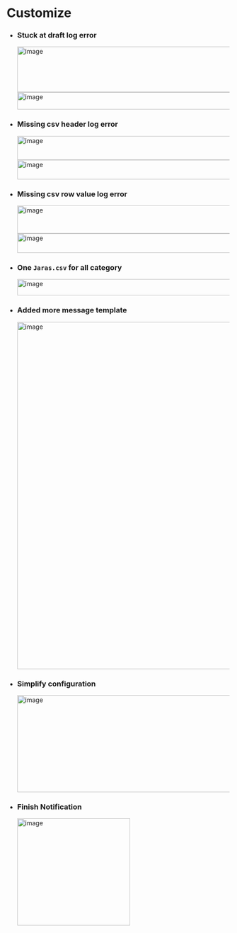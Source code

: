 # Customize

- ### Stuck at draft log error
  
  <img width="558" height="103" alt="image" src="https://github.com/user-attachments/assets/24e256b4-062d-4345-82f0-7de90604799e" />
  <img width="847" height="39" alt="image" src="https://github.com/user-attachments/assets/48bd1595-fcf0-460d-88d3-5783119a79fc" />

- ### Missing csv header log error

  <img width="614" height="54" alt="image" src="https://github.com/user-attachments/assets/4e8316a7-4a90-4b6f-a789-87b168b15573" />
  <img width="920" height="44" alt="image" src="https://github.com/user-attachments/assets/99e38301-d844-43a7-9a3f-8b4a2c058148" />

- ### Missing csv row value log error

  <img width="689" height="63" alt="image" src="https://github.com/user-attachments/assets/f7184254-e868-48a4-96d6-c62711d4d3b6" />
  <img width="966" height="44" alt="image" src="https://github.com/user-attachments/assets/650aae98-9bec-4b81-be7c-4be915a2cf2f" />

- ### One `Jaras.csv` for all category

  <img width="686" height="37" alt="image" src="https://github.com/user-attachments/assets/a7a2b423-3b59-4a79-9452-aa768751c36a" />

- ### Added more message template

  <img width="1842" height="784" alt="image" src="https://github.com/user-attachments/assets/5b889f05-4e62-48d4-921c-d70a5d12e839" />
  
- ### Simplify configuration

  <img width="574" height="219" alt="image" src="https://github.com/user-attachments/assets/0f607cd3-f6f3-4bbe-818a-0298e70bdc8f" />

- ### Finish Notification

  <img width="255" height="242" alt="image" src="https://github.com/user-attachments/assets/a0be1b5d-61db-402e-94ac-279f4255253c" />
